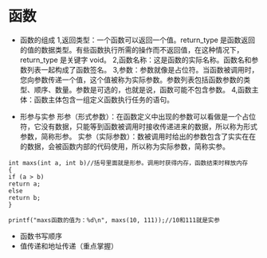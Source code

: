 # 函数
 - 函数的组成
1,返回类型：一个函数可以返回一个值。return_type 是函数返回的值的数据类型。有些函数执行所需的操作而不返回值，在这种情况下，return_type 是关键字 void。
2,函数名称：这是函数的实际名称。函数名和参数列表一起构成了函数签名。
3,参数：参数就像是占位符。当函数被调用时，您向参数传递一个值，这个值被称为实际参数。参数列表包括函数参数的类型、顺序、数量。参数是可选的，也就是说，函数可能不包含参数。
4,函数主体：函数主体包含一组定义函数执行任务的语句。

 - 形参与实参
形参（形式参数）：在函数定义中出现的参数可以看做是一个占位符，它没有数据，只能等到函数被调用时接收传递进来的数据，所以称为形式参数，简称形参。
实参（实际参数）：数被调用时给出的参数包含了实实在在的数据，会被函数内部的代码使用，所以称为实际参数，简称实参。
```
int maxs(int a, int b)//括号里面就是形参。调用时获得内存，函数结束时释放内存
{
if (a > b)
return a;
else
return b;
}
```
```
printf("maxs函数的值为：%d\n", maxs(10, 111));//10和111就是实参
```
 - 函数书写顺序
 - 值传递和地址传递（重点掌握）
